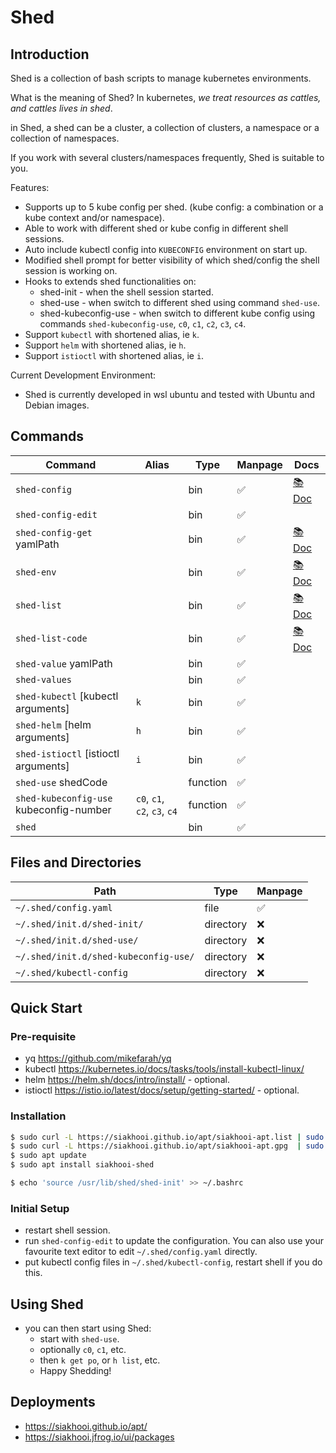 # Shed

## Introduction

Shed is a collection of bash scripts to manage kubernetes environments.

What is the meaning of Shed? In kubernetes, _we treat resources as cattles, and cattles lives in shed_.

in Shed, a shed can be a cluster, a collection of clusters, a namespace or a collection of namespaces.

If you work with several clusters/namespaces frequently, Shed is suitable to you.

Features:

- Supports up to 5 kube config per shed. (kube config: a combination or a kube context and/or namespace).
- Able to work with different shed or kube config in different shell sessions.
- Auto include kubectl config into `KUBECONFIG` environment on start up.
- Modified shell prompt for better visibility of which shed/config the shell session is working on.
- Hooks to extends shed functionalities on:
  - shed-init - when the shell session started.
  - shed-use - when switch to different shed using command `shed-use`.
  - shed-kubeconfig-use - when switch to different kube config using commands `shed-kubeconfig-use`, `c0`, `c1`, `c2`, `c3`, `c4`.
- Support `kubectl` with shortened alias, ie `k`.
- Support `helm` with shortened alias, ie `h`.
- Support `istioctl` with shortened alias, ie `i`.

Current Development Environment:

- Shed is currently developed in wsl ubuntu and tested with Ubuntu and Debian images.

## Commands

| Command                                 | Alias                        | Type     | Manpage | Docs                              |
| --------------------------------------- | ---------------------------- | -------- | ------- | --------------------------------- |
| `shed-config`                           |                              | bin      | ✅      | [📚 Doc](docs/shed-config.md)     |
| `shed-config-edit`                      |                              | bin      | ✅      |                                   |
| `shed-config-get` yamlPath              |                              | bin      | ✅      | [📚 Doc](docs/shed-config-get.md) |
| `shed-env`                              |                              | bin      | ✅      | [📚 Doc](docs/shed-env.md)        |
| `shed-list`                             |                              | bin      | ✅      | [📚 Doc](docs/shed-list.md)       |
| `shed-list-code`                        |                              | bin      | ✅      | [📚 Doc](docs/shed-list-code.md)  |
| `shed-value` yamlPath                   |                              | bin      | ✅      |                                   |
| `shed-values`                           |                              | bin      | ✅      |                                   |
| `shed-kubectl` [kubectl arguments]      | `k`                          | bin      | ✅      |                                   |
| `shed-helm` [helm arguments]            | `h`                          | bin      | ✅      |                                   |
| `shed-istioctl` [istioctl arguments]    | `i`                          | bin      | ✅      |                                   |
| `shed-use` shedCode                     |                              | function | ✅      |                                   |
| `shed-kubeconfig-use` kubeconfig-number | `c0`, `c1`, `c2`, `c3`, `c4` | function | ✅      |                                   |
| `shed`                                  |                              | bin      | ✅      |                                   |

## Files and Directories

| Path                                  | Type      | Manpage |
| ------------------------------------- | --------- | ------- |
| `~/.shed/config.yaml`                 | file      | ✅      |
| `~/.shed/init.d/shed-init/`           | directory | ❌      |
| `~/.shed/init.d/shed-use/`            | directory | ❌      |
| `~/.shed/init.d/shed-kubeconfig-use/` | directory | ❌      |
| `~/.shed/kubectl-config`              | directory | ❌      |

## Quick Start

### Pre-requisite

- yq <https://github.com/mikefarah/yq>
- kubectl <https://kubernetes.io/docs/tasks/tools/install-kubectl-linux/>
- helm <https://helm.sh/docs/intro/install/> - optional.
- istioctl <https://istio.io/latest/docs/setup/getting-started/> - optional.

### Installation

```bash
$ sudo curl -L https://siakhooi.github.io/apt/siakhooi-apt.list | sudo tee /etc/apt/sources.list.d/siakhooi-apt.list > /dev/null
$ sudo curl -L https://siakhooi.github.io/apt/siakhooi-apt.gpg  | sudo tee /usr/share/keyrings/siakhooi-apt.gpg > /dev/null
$ sudo apt update
$ sudo apt install siakhooi-shed

$ echo 'source /usr/lib/shed/shed-init' >> ~/.bashrc
```

### Initial Setup

- restart shell session.
- run `shed-config-edit` to update the configuration. You can also use your favourite text editor to edit `~/.shed/config.yaml` directly.
- put kubectl config files in `~/.shed/kubectl-config`, restart shell if you do this.

## Using Shed

- you can then start using Shed:
  - start with `shed-use`.
  - optionally `c0`, `c1`, etc.
  - then `k get po`, or `h list`, etc.
  - Happy Shedding!

## Deployments

- <https://siakhooi.github.io/apt/>
- <https://siakhooi.jfrog.io/ui/packages>

